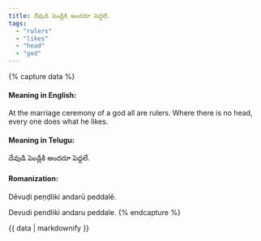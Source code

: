 ```yaml
---
title: దేవుడి పెండ్లికి అందరూ పెద్దలే.
tags:
  - "rulers"
  - "likes"
  - "head"
  - "god"
---
```


{% capture data %}
#### Meaning in English:
At the marriage ceremony of a god all are rulers.
Where there is no head, every one does what he likes.

#### Meaning in Telugu:
దేవుడి పెండ్లికి అందరూ పెద్దలే.

#### Romanization:
Dēvuḍi peṇḍliki andarū peddalē.

Devudi pendliki andaru peddale.
{% endcapture %}

{{ data | markdownify }}


